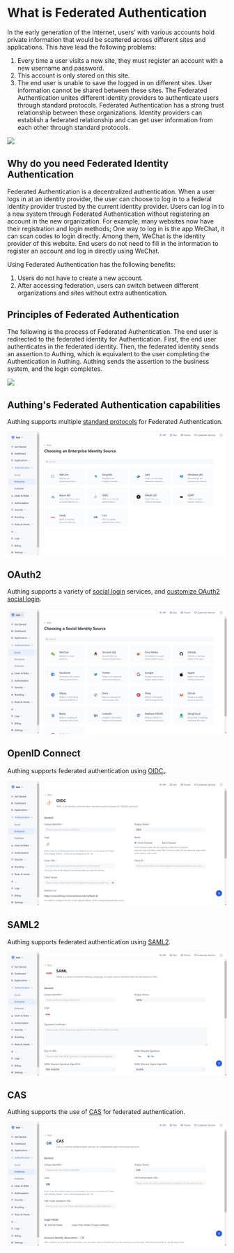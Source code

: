 # What is Federated Authentication

<LastUpdated/>

In the early generation of the Internet, users’ with various accounts hold private information that would be scattered across different sites and applications. This have lead the following problems:

1. Every time a user visits a new site, they must register an account with a new username and password.
2. This account is only stored on this site.
3. The end user is unable to save the logged in on different sites. User information cannot be shared between these sites.
   The Federated Authentication unites different identity providers to authenticate users through standard protocols. Federated Authentication has a strong trust relationship between these organizations. Identity providers can establish a federated relationship and can get user information from each other through standard protocols.

![](~@imagesZhCn/concepts/federation/1-1.png)

## Why do you need Federated Identity Authentication

Federated Authentication is a decentralized authentication. When a user logs in at an identity provider, the user can choose to log in to a federal identity provider trusted by the current identity provider. Users can log in to a new system through Federated Authentication without registering an account in the new organization. For example, many websites now have their registration and login methods; One way to log in is the app WeChat, it can scan codes to login directly. Among them, WeChat is the identity provider of this website. End users do not need to fill in the information to register an account and log in directly using WeChat.

Using Federated Authentication has the following benefits:

1. Users do not have to create a new account.
2. After accessing federation, users can switch between different organizations and sites without extra authentication.

## Principles of Federated Authentication

The following is the process of Federated Authentication. The end user is redirected to the federated identity for Authentication. First, the end user authenticates in the federated identity. Then, the federated identity sends an assertion to Authing, which is equivalent to the user completing the Authentication in Authing. Authing sends the assertion to the business system, and the login completes.

![](~@imagesZhCn/concepts/federation/1-2.png)

## Authing's Federated Authentication capabilities

Authing supports multiple [standard protocols](https://federation-poc.authing.cn/) for Federated Authentication.

![](./images/1-3.png)

## OAuth2

Authing supports a variety of [social login](/guides/connections/social.md) services, and [customize OAuth2 social login](/connections/custom-social-provider/).

![](./images/1-4.png)

## OpenID Connect

Authing supports federated authentication using [OIDC](/connections/oidc/)。

![](./images/1-5.png)

## SAML2

Authing supports federated authentication using [SAML2](/connections/saml/).

![](./images/1-6.png)

## CAS

Authing supports the use of [CAS](/connections/cas/) for federated authentication.

![](./images/1-7.png)
